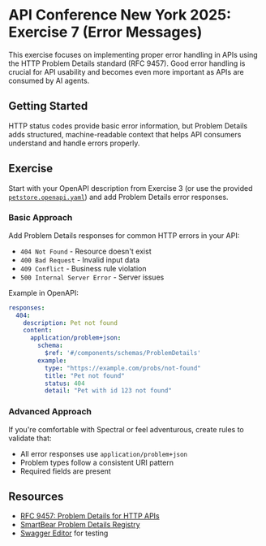 # API Conference New York 2025: Exercise 7 (Error Messages)

This exercise focuses on implementing proper error handling in APIs using the HTTP Problem Details standard (RFC 9457). Good error handling is crucial for API usability and becomes even more important as APIs are consumed by AI agents.


## Getting Started

HTTP status codes provide basic error information, but Problem Details adds structured, machine-readable context that helps API consumers understand and handle errors properly.


## Exercise

Start with your OpenAPI description from Exercise 3 (or use the provided [`petstore.openapi.yaml`](../exercise-3/petstore.openapi.yaml)) and add Problem Details error responses.


### Basic Approach

Add Problem Details responses for common HTTP errors in your API:
- `404 Not Found` - Resource doesn't exist
- `400 Bad Request` - Invalid input data  
- `409 Conflict` - Business rule violation
- `500 Internal Server Error` - Server issues

Example in OpenAPI:
```yaml
responses:
  404:
    description: Pet not found
    content:
      application/problem+json:
        schema:
          $ref: '#/components/schemas/ProblemDetails'
        example:
          type: "https://example.com/probs/not-found"
          title: "Pet not found"
          status: 404
          detail: "Pet with id 123 not found"
```


### Advanced Approach

If you're comfortable with Spectral or feel adventurous, create rules to validate that:

- All error responses use `application/problem+json`
- Problem types follow a consistent URI pattern
- Required fields are present


## Resources

- [RFC 9457: Problem Details for HTTP APIs](https://www.rfc-editor.org/rfc/rfc9457.html)
- [SmartBear Problem Details Registry](https://problems-registry.smartbear.com/)
- [Swagger Editor](https://editor-next.swagger.io/) for testing
